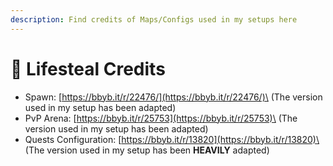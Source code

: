 ```yaml
---
description: Find credits of Maps/Configs used in my setups here
---
```


# 🔴 Lifesteal Credits

* Spawn: [https://bbyb.it/r/22476/](https://bbyb.it/r/22476/)\
  (The version used in my setup has been adapted)
* PvP Arena: [https://bbyb.it/r/25753](https://bbyb.it/r/25753)\
  (The version used in my setup has been adapted)
* Quests Configuration: [https://bbyb.it/r/13820](https://bbyb.it/r/13820)\
  (The version used in my setup has been **HEAVILY** adapted)

